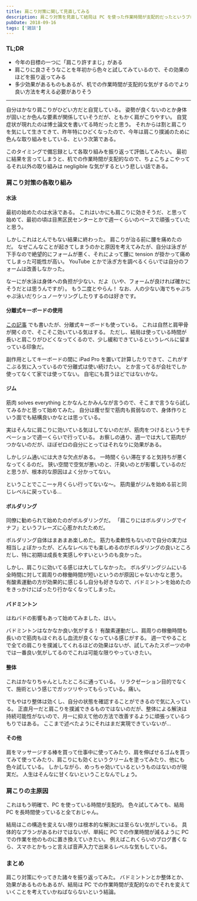 ```yaml
---
title: 肩こり対策に関して見直してみる
description: 肩こり対策を見直して結局は PC を使った作業時間が支配的だったというブログ記事。
pubDate: 2018-09-16
tags: ['雑談']
---
```


### TL;DR
- 今年の目標の一つに「肩こり許すまじ」がある
- 肩こりに良さそうなことを年初から色々と試してみているので、その効果のほどを振り返ってみる
- 多少効果があるものもあるが、机での作業時間が支配的な気がするのでより良い方法を考える必要がありそう
---

自分はかなり肩こりがひどい方だと自覚している。
姿勢が良くないのとか身体が固いとか色んな要素が関係していそうだが、ともかく肩がこりやすい。
自覚症状が現れたのは博士論文を書いてる時だったと思う。
それからは割と肩こりを気にして生きてきて、昨年特にひどくなったので、今年は肩こり撲滅のために色んな取り組みをしている、という次第である。

このタイミングで備忘録として各取り組みを振り返って評価してみたい。
最初に結果を言ってしまうと、机での作業時間が支配的なので、ちょこちょこやってるそれ以外の取り組みは negligible な気がするという悲しい話である。

### 肩こり対策の各取り組み

#### 水泳
最初の始めたのは水泳である。
これはいかにも肩こりに効きそうだ、と思って始めて、最初の頃は目黒区民センターとかで週一くらいのペースで頑張っていたと思う。

しかしこれはとんでもない結果に終わった。
肩こりが治る前に腰を痛めたのだ。
なぜこんなことが起きてしまうのかと原因を考えてみたが、自分は泳ぎが下手なので絶望的にフォームが悪く、それによって腰に tension が掛かって痛めてしまった可能性が高い。
YouTube とかで泳ぎ方を調べるくらいでは自分のフォームは改善しなかった。

なーにが水泳は身体への負担が少ない、だよ（いや、フォームが良ければ確かにそうだとは思うんですが）。
もう二度とやらん！
なお、人の少ない海でちゃぷちゃぷ泳いだりシュノーケリングしたりするのは好きです。

#### 分離式キーボードの使用
[この記事](https://yoheikikuta.github.io/keyboard/) でも書いたが、分離式キーボードも使っている。
これは自然と肩甲骨が開くので、そこそこ効いている気はする。
ただし、結局は使っている時間が長いと肩こりがひどくなってくるので、少し緩和できているというレベルに留まっている印象だ。

副作用としてキーボードの間に iPad Pro を置いて計算したりできて、これがすこぶる気に入っているので分離式は使い続けたい。
とか言ってるが会社でしか使ってなくて家では使ってない。
自宅にも買うほどではないかな。

#### ジム
筋肉 solves everything とかなんとかみんなが言うので、そこまで言うなら試してみるかと思って始めてみた。
自分は痩せ型で筋肉も貧弱なので、身体作りという面でも結構良いかなとは思っている。

実はそんなに肩こりに効いている気はしてないのだが、筋肉をつけるというモチベーションで週一くらいで行っている。
お察しの通り、週一では大して筋肉がつかないのだが、ほぼゼロの自分にとってはそれなりに効果がある。

しかしジム通いには大きな欠点がある。
一時間くらい滞在すると気持ちが悪くなってくるのだ。
狭い空間で空気が悪いのと、汗臭いのとが影響しているのだと思うが、根本的な原因はよく分かってない。

ということでここ一ヶ月くらい行ってないな〜。
筋肉量がジムを始める前と同じレベルに戻っている...

#### ボルダリング
同僚に勧められて始めたのがボルダリングだ。
「肩こりにはボルダリングでイナフ」というフレーズに心惹かれたためだ。

ボルダリング自体はまあまあ楽しめた。
筋力も柔軟性もないので自分の実力は相当しょぼかったが、どんなレベルでも楽しめるのがボルダリングの良いところだし、特に初期は成長を実感しやすいというのも良かった。

しかし、肩こりに効いてる感じは大してしなかった。
ボルダリングジムにいる全時間に対して肩周りの稼働時間が短いというのが原因じゃないかなと思う。
有酸素運動の方が効果的に感じるし自分も好きなので、バドミントンを始めたのをきっかけにぱったり行かなくなってしまった。

#### バドミントン
はねバドの影響もあって始めてみました、はい。

バドミントンはなかなか良い気がする！
有酸素運動だし、肩周りの稼働時間も長いので筋肉もほぐれるし血流が良くなっている感じがする。
週一でやることで全ての肩こりを撲滅してくれるほどの効果はないが、試してみたスポーツの中では一番良い気がしてるのでこれは可能な限りやっていきたい。

#### 整体
これはかなりちゃんとしたところに通っている。
リラクゼーション目的でなくて、施術という感じでガッツリやってもらっている。痛い。

でもやはり整体は効くし、自分の状態を確認することができるので気に入っている。
正直月一だと肩こりを撲滅できるものではないのだが、整体による解決は持続可能性がないので、月一に抑えて他の方法で改善するように頑張っているつもりではある。
ここまで述べたようにそれはまだ実現できていないが...

#### その他
肩をマッサージする棒を買って仕事中に使ってみたり、肩を伸ばせるゴムを買ってみて使ってみたり、肩こりにも効くというクリームを塗ってみたり、他にも色々試している。
しかしながら、めっちゃ効いているというものはないのが現実だ。
人生はそんなに甘くないということなんでしょう。

### 肩こりの主原因
これはもう明確で、PC を使っている時間が支配的。
色々試してみても、結局 PC を長時間使っていると全ておじゃん。

結局はこの構造を変えない限りは根本的な解決には至らない気がしている。
具体的なプランがあるわけではないが、単純に PC での作業時間が減るように PC での作業を他のものに置き換えていきたい。
例えばこれくらいのブログ書くなら、スマホとかもっと言えば音声入力で出来るレベルな気もしている。

### まとめ
肩こり対策にやってきた諸々を振り返ってみた。
バドミントンとか整体とか、効果があるものもあるが、結局は PC での作業時間が支配的なのでそれを変えていくことを考えていかねばならないという結論。
